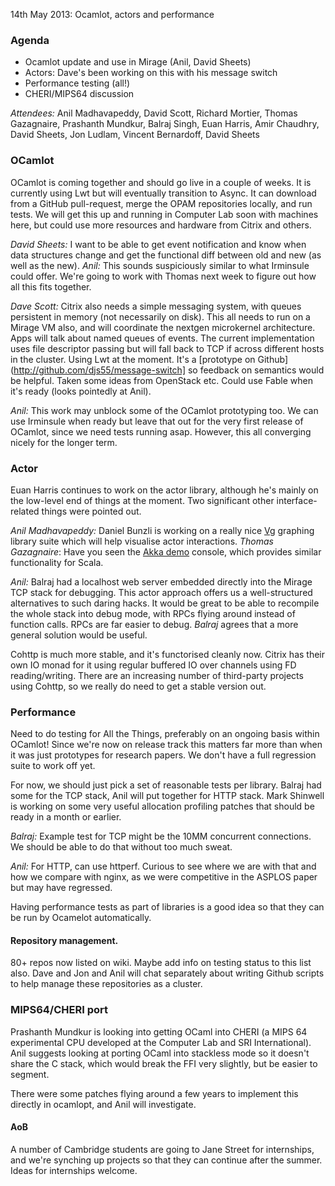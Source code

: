 14th May 2013: Ocamlot, actors and performance

### Agenda

* Ocamlot update and use in Mirage (Anil, David Sheets)
* Actors: Dave's been working on this with his message switch
* Performance testing (all!)
* CHERI/MIPS64 discussion

*Attendees:* Anil Madhavapeddy, David Scott, Richard Mortier, Thomas Gazagnaire,
Prashanth Mundkur, Balraj Singh, Euan Harris, Amir Chaudhry, David Sheets, Jon
Ludlam, Vincent Bernardoff, David Sheets

### OCamlot

OCamlot is coming together and should go live in a couple of weeks.  It is
currently using Lwt but will eventually transition to Async.  It can download
from a GitHub pull-request, merge the OPAM repositories locally, and run tests.
We will get this up and running in Computer Lab soon with machines here, but
could use more resources and hardware from Citrix and others.  

*David Sheets:* I want to be able to get event notification and know when data
structures change and get the functional diff between old and new (as well as
the new).  *Anil:* This sounds suspiciously similar to what Irminsule could
offer. We're going to work with Thomas next week to figure out how all this
fits together.

*Dave Scott:* Citrix also needs a simple messaging system, with queues persistent in memory (not necessarily on disk).  This all needs to run on a Mirage VM also, and will coordinate the nextgen microkernel architecture.
Apps will talk about named queues of events. The current implementation uses file descriptor passing but will fall back to TCP if across different hosts in the cluster. Using Lwt at the moment. It's a [prototype on Github](http://github.com/djs55/message-switch] so feedback on semantics would be helpful.  Taken some ideas from OpenStack etc. Could use Fable when it's ready (looks pointedly at Anil).

*Anil:* This work may unblock some of the OCamlot prototyping too.  We can use Irminsule when ready but leave that out for the very first release of OCamlot, since we need tests running asap.  However, this all converging nicely for the longer term.

### Actor

Euan Harris continues to work on the actor library, although he's mainly on the
low-level end of things at the moment.  Two significant other interface-related
things were pointed out.

*Anil Madhavapeddy:* Daniel Bunzli is working on a really nice [Vg](http://erratique.ch/software/vg/demos/rhtmlc.html#color-grayscale-ramp) graphing library suite which will help visualise actor interactions.
*Thomas Gazagnaire*: Have you seen the [Akka demo](http://console-demo.typesafe.com/demo@typesafe.com/Demo/) console, which provides similar functionality for Scala.

*Anil:* Balraj had a localhost web server embedded directly into the Mirage TCP
stack for debugging.  This actor approach offers us a well-structured
alternatives to such daring hacks.  It would be great to be able to recompile
the whole stack into debug mode, with RPCs flying around instead of function calls.
RPCs are far easier to debug. *Balraj* agrees that a more general solution would
be useful.

Cohttp is much more stable, and it's functorised cleanly now. Citrix has their
own IO monad for it using regular buffered IO over channels using FD
reading/writing. There are an increasing number of third-party projects using
Cohttp, so we really do need to get a stable version out.

### Performance

Need to do testing for All the Things, preferably on an ongoing basis within
OCamlot!  Since we're now on release track this matters far more than when it
was just prototypes for research papers.  We don't have a full regression suite
to work off yet.

For now, we should just pick a set of reasonable tests per library.  Balraj had
some for the TCP stack, Anil will put together for HTTP stack.  Mark Shinwell
is working on some very useful allocation profiling patches that should be
ready in a month or earlier.

*Balraj:* Example test for TCP might be the 10MM concurrent connections. We
should be able to do that without too much sweat.  

*Anil:* For HTTP, can use httperf.  Curious to see where we are with that and
how we compare with nginx, as we were competitive in the ASPLOS paper but may
have regressed.

Having performance tests as part of libraries is a good idea so that they can
be run by Ocamelot automatically.

#### Repository management.

80+ repos now listed on wiki. Maybe add info on testing status to this list
also.  Dave and Jon and Anil will chat separately about writing Github scripts
to help manage these repositories as a cluster.

### MIPS64/CHERI port

Prashanth Mundkur is looking into getting OCaml into CHERI (a MIPS 64
experimental CPU developed at the Computer Lab and SRI International).  Anil
suggests looking at porting OCaml into stackless mode so it doesn't share
the C stack, which would break the FFI very slightly, but be easier to segment.

There were some patches flying around a few years to implement this directly
in ocamlopt, and Anil will investigate.

#### AoB

A number of Cambridge students are going to Jane Street for internships, and
we're synching up projects so that they can continue after the summer.  Ideas
for internships welcome.
